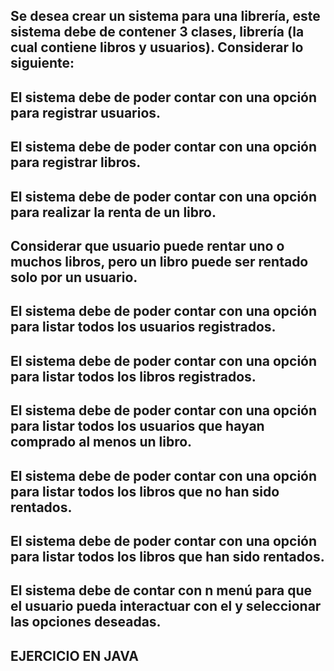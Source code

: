 ## Se desea crear un sistema para una librería, este sistema debe de contener 3 clases, librería (la cual contiene libros y usuarios).  Considerar lo siguiente:

## El sistema debe de poder contar con una opción para registrar usuarios.
## El sistema debe de poder contar con una opción para registrar libros.
## El sistema debe de poder contar con una opción para realizar la renta de un libro.
## Considerar que usuario puede rentar uno o muchos libros, pero un libro puede ser rentado solo por un usuario.
## El sistema debe de poder contar con una opción para listar todos los usuarios registrados.
## El sistema debe de poder contar con una opción para listar todos los libros registrados.
## El sistema debe de poder contar con una opción para listar todos los usuarios que hayan comprado al menos un libro.
## El sistema debe de poder contar con una opción para listar todos los libros que no han sido rentados.
## El sistema debe de poder contar con una opción para listar todos los libros que han sido rentados.
## El sistema debe de contar con n menú para que el usuario pueda interactuar con el y seleccionar las opciones deseadas.
## EJERCICIO EN JAVA